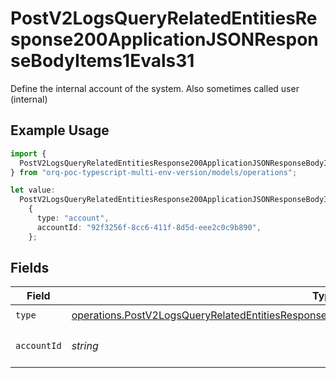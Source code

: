 # PostV2LogsQueryRelatedEntitiesResponse200ApplicationJSONResponseBodyItems1Evals31

Define the internal account of the system. Also sometimes called user (internal)

## Example Usage

```typescript
import {
  PostV2LogsQueryRelatedEntitiesResponse200ApplicationJSONResponseBodyItems1Evals31,
} from "orq-poc-typescript-multi-env-version/models/operations";

let value:
  PostV2LogsQueryRelatedEntitiesResponse200ApplicationJSONResponseBodyItems1Evals31 =
    {
      type: "account",
      accountId: "92f3256f-8cc6-411f-8d5d-eee2c0c9b890",
    };
```

## Fields

| Field                                                                                                                                                                                                            | Type                                                                                                                                                                                                             | Required                                                                                                                                                                                                         | Description                                                                                                                                                                                                      |
| ---------------------------------------------------------------------------------------------------------------------------------------------------------------------------------------------------------------- | ---------------------------------------------------------------------------------------------------------------------------------------------------------------------------------------------------------------- | ---------------------------------------------------------------------------------------------------------------------------------------------------------------------------------------------------------------- | ---------------------------------------------------------------------------------------------------------------------------------------------------------------------------------------------------------------- |
| `type`                                                                                                                                                                                                           | [operations.PostV2LogsQueryRelatedEntitiesResponse200ApplicationJSONResponseBodyItems1EvalsType](../../models/operations/postv2logsqueryrelatedentitiesresponse200applicationjsonresponsebodyitems1evalstype.md) | :heavy_check_mark:                                                                                                                                                                                               | N/A                                                                                                                                                                                                              |
| `accountId`                                                                                                                                                                                                      | *string*                                                                                                                                                                                                         | :heavy_check_mark:                                                                                                                                                                                               | The id of the resource                                                                                                                                                                                           |